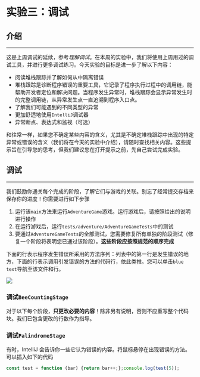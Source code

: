 # 实验三：调试

## 介绍

---

这是上周调试的延续，参考*理解调试*。在本周的实验中，我们将使用上周用过的调试工具，并进行更多调试练习。今天实验的目标是进一步了解以下内容：

- 阅读堆栈跟踪并了解如何从中隔离错误
- 堆栈跟踪是诊断程序错误的重要工具，它记录了程序执行过程中的调用链，能帮助开发者定位和解决问题。当程序发生异常时，堆栈跟踪会显示异常发生时的完整调用链，从异常发生点一直追溯到程序入口点。
- 了解我们可能遇到的不同类型的异常
- 更加舒适地使用`IntelliJ`调试器
- 异常断点、表达式和监视（可选）

和往常一样，如果您不确定某些内容的含义，尤其是不确定堆栈跟踪中出现的特定异常或错误的含义（我们将在今天的实验中介绍），请随时查找相关内容。这些提示旨在引导您的思考，但我们建议您在打开提示之前，先自己尝试完成实验。

## 调试

---

我们鼓励你通关每个完成的阶段，了解它们与游戏的关联。别忘了经常提交存档来保存你的进度！你需要进行如下步骤

1. 运行该`main`方法来运行`AdventureGame`游戏。运行游戏后，请按照给出的说明进行操作
2. 在运行游戏后，运行`tests/adventure/AdventureGameTests`中的测试
3. 要通过`AdventureGameTests`的全部测试，您需要修复所有单独的阶段测试（修复一个阶段将表明您已通过该阶段）。**这些阶段应按照规范的顺序完成**

下面的行表示程序发生错误所采用的方法序列：列表中的第一行是发生错误的地方，下面的行表示调用引发错误的方法的代码行，依此类推。您可以单击`blue text`导航至该文件和行。

![](https://sp25.datastructur.es/labs/lab03/img/puzzle-runtime-exception.png)

### 调试`BeeCountingStage`

对于以下每个阶段，**只更改必要的内容**！除非另有说明，否则不应重写整个代码块。我们已包含更改的行数作为指导。

### 调试`PalindromeStage`

有时，IntelliJ 会告诉你一些它认为错误的内容。将鼠标悬停在出现错误的方法。可以插入如下的代码

```js
const test = function (bar) {return bar++;};console.log(test(5));
```